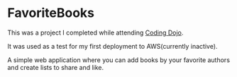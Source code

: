 # FavoriteBooks

This was a project I completed while attending [Coding Dojo](https://www.codingdojo.com).

It was used as a test for my first deployment to AWS\(currently inactive\).

A simple web application where you can add books by your favorite authors and create lists to share and like.
